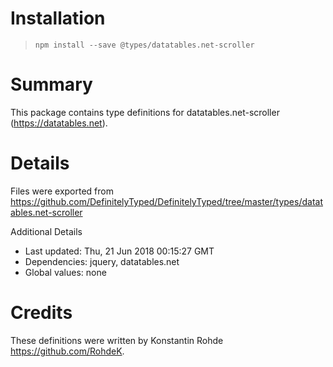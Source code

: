 # Installation
> `npm install --save @types/datatables.net-scroller`

# Summary
This package contains type definitions for datatables.net-scroller (https://datatables.net).

# Details
Files were exported from https://github.com/DefinitelyTyped/DefinitelyTyped/tree/master/types/datatables.net-scroller

Additional Details
 * Last updated: Thu, 21 Jun 2018 00:15:27 GMT
 * Dependencies: jquery, datatables.net
 * Global values: none

# Credits
These definitions were written by Konstantin Rohde <https://github.com/RohdeK>.

